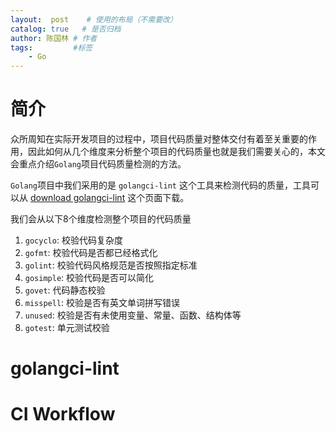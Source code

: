```yaml
---
layout:  post    # 使用的布局（不需要改）
catalog: true   # 是否归档
author: 陈国林 # 作者
tags:         #标签
    - Go
---
```


# 简介
众所周知在实际开发项目的过程中，项目代码质量对整体交付有着至关重要的作用，因此如何从几个维度来分析整个项目的代码质量也就是我们需要关心的，本文会重点介绍`Golang`项目代码质量检测的方法。

`Golang`项目中我们采用的是 `golangci-lint` 这个工具来检测代码的质量，工具可以从 [download golangci-lint](https://github.com/chenguolin/tools/tree/master/golangci-lint) 这个页面下载。

我们会从以下8个维度检测整个项目的代码质量
1. `gocyclo`: 校验代码复杂度
2. `gofmt`: 校验代码是否都已经格式化
3. `golint`: 校验代码风格规范是否按照指定标准
4. `gosimple`: 校验代码是否可以简化
5. `govet`: 代码静态校验
6. `misspell`: 校验是否有英文单词拼写错误
7. `unused`: 校验是否有未使用变量、常量、函数、结构体等
8. `gotest`: 单元测试校验

# golangci-lint

# CI Workflow

